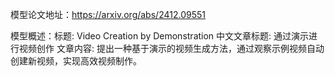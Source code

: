 模型论文地址：https://arxiv.org/abs/2412.09551

模型概述：标题: Video Creation by Demonstration
中文文章标题: 通过演示进行视频创作
文章内容: 提出一种基于演示的视频生成方法，通过观察示例视频自动创建新视频，实现高效视频制作。
